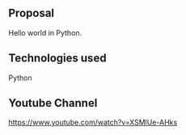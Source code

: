 
Proposal
-----------------------------------------------------------------------------------------
Hello world in Python.

Technologies used
-----------------------------------------------------------------------------------------
Python

Youtube Channel
-----------------------------------------------------------------------------------------
https://www.youtube.com/watch?v=XSMlUe-AHks
